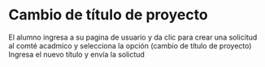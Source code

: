 # Cambio de título de proyecto
El alumno ingresa a su pagina de usuario y da clic para crear una solicitud al comté acadmico y selecciona la opción (cambio de
título de proyecto) 
Ingresa el nuevo título y envía la solictud
